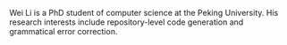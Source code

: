 Wei Li is a PhD student of computer science at the Peking University. His research interests include repository-level code generation and grammatical error correction.